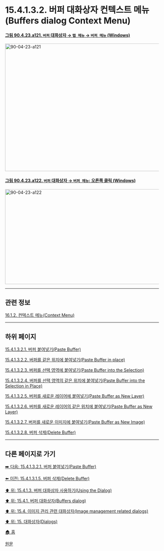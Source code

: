 # 15.4.1.3.2. 버퍼 대화상자 컨텍스트 메뉴(Buffers dialog Context Menu)

<a id="90-04-23-a121"></a>

#### [그림 90.4.23.a121. `버퍼` 대화상자 → `탭 메뉴` → `버퍼 메뉴` (Windows)](./90-04-0023-buffers.md#90-04-23-a121)
<img width="944" height="418" alt="90-04-23-a121" src="https://github.com/user-attachments/assets/e209462d-8138-4b96-a71c-d0eefe0d8a5a" />

<a id="90-04-23-a122"></a>

#### [그림 90.4.23.a122. `버퍼` 대화상자 → `버퍼 메뉴`: 오른쪽 클릭 (Windows)](./90-04-0023-buffers.md#90-04-23-a122)
<img width="568" height="311" alt="90-04-23-a122" src="https://github.com/user-attachments/assets/09d4f55b-8ab6-4a7a-b438-2adcfea77cfe" />

***

## 관련 정보

[16.1.2. 컨텍스트 메뉴(Context Menu)](./16-01-02-context_menus.md)

***

## 하위 페이지

[15.4.1.3.2.1. 버퍼 붙여넣기(Paste Buffer)](./15-04-01-03-02-01-paste_buffer.md)

[15.4.1.3.2.2. 버퍼를 같은 위치에 붙여넣기(Paste Buffer in place)](./15-04-01-03-02-02-paste_buffer_in_place.md)

[15.4.1.3.2.3. 버퍼를 선택 영역에 붙여넣기(Paste Buffer into the Selection)](./15-04-01-03-02-03-paste_buffer_into_the_selection.md)

[15.4.1.3.2.4. 버퍼를 선택 영역의 같은 위치에 붙여넣기(Paste Buffer into the Selection in Place)](./15-04-01-03-02-04-paste_buffer_into_the_selection_in_place.md)

[15.4.1.3.2.5. 버퍼를 새로운 레이어에 붙여넣기(Paste Buffer as New Layer)](./15-04-01-03-02-05-paste_buffer_as_new_layer.md)

[15.4.1.3.2.6. 버퍼를 새로운 레이어의 같은 위치에 붙여넣기(Paste Buffer as New Layer)](./15-04-01-03-02-06-paste_buffer_as_new_layer_in_place.md)

[15.4.1.3.2.7. 버퍼를 새로운 이미지에 붙여넣기(Paste Buffer as New Image)](./15-04-01-03-02-07-paste_buffer_as_new_image.md)

[15.4.1.3.2.8. 버퍼 삭제(Delete Buffer)](./15-04-01-03-02-08-delete_buffer.md)

***

## 다른 페이지로 가기

[➡️ 다음: 15.4.1.3.2.1. 버퍼 붙여넣기(Paste Buffer)](./15-04-01-03-02-01-paste_buffer.md)

[⬅️ 이전: 15.4.1.3.1.5. 버퍼 삭제(Delete Buffer)](./15-04-01-03-01-05-delete_buffer.md)

[⬆️ 위: 15.4.1.3. 버퍼 대화상자 사용하기(Using the Dialog)](./15-04-01-03-00-using_the_buffers_dialog.md)

[⬆️ 위: 15.4.1. 버퍼 대화상자(Buffers dialog)](./15-04-01-00-buffers-dialog.md)

[⬆️ 위: 15.4. 이미지 관리 관련 대화상자(Image management related dialogs)](./15-04-00-image-management-related-dialogs.md)

[⬆️ 위: 15. 대화상자(Dialogs)](./15-00-dialogs.md)

[🏠 홈](./00-home.md)

[원문](https://docs.gimp.org/2.10/ko/gimp-dialogs-management.html#gimp-buffer-dialog-menu)